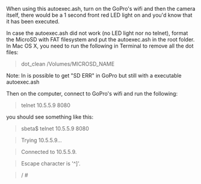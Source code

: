 When using this autoexec.ash, turn on the GoPro's wifi and then the camera itself, there would be a 1 second front red LED light on and you'd know that it has been executed.


In case the autoexec.ash did not work (no LED light nor no telnet), format the MicroSD with FAT filesystem and put the autoexec.ash in the root folder.
In Mac OS X, you need to run the following in Terminal to remove all the dot files:
> dot_clean /Volumes/MICROSD_NAME

Note: In is possible to get "SD ERR" in GoPro but still with a executable autoexec.ash


Then on the computer, connect to GoPro's wifi and run the following:

> telnet 10.5.5.9 8080

you should see something like this:
> sbeta$ telnet 10.5.5.9 8080

> Trying 10.5.5.9...

> Connected to 10.5.5.9.

> Escape character is '^]'.

> / #  
